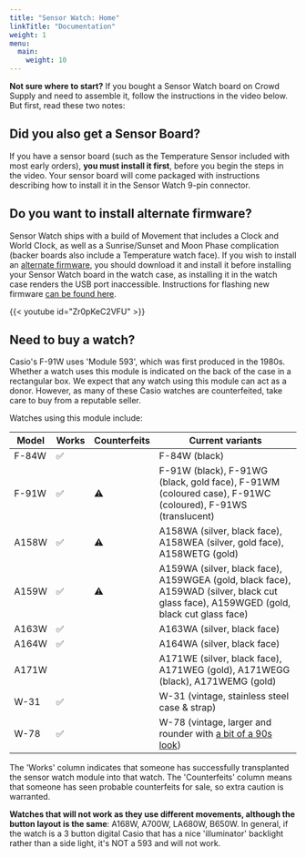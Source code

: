 ```yaml
---
title: "Sensor Watch: Home"
linkTitle: "Documentation"
weight: 1
menu:
  main:
    weight: 10
---
```

**Not sure where to start?** If you bought a Sensor Watch board on Crowd Supply and need to assemble it, follow the instructions in the video below. But first, read these two notes:

Did you also get a Sensor Board?
--------------------------------

If you have a sensor board (such as the Temperature Sensor included with most early orders), **you must install it first**, before you begin the steps in the video. Your sensor board will come packaged with instructions describing how to install it in the Sensor Watch 9-pin connector.

Do you want to install alternate firmware?
------------------------------------------

Sensor Watch ships with a build of Movement that includes a Clock and World Clock, as well as a Sunrise/Sunset and Moon Phase complication (backer boards also include a Temperature watch face). If you wish to install an [alternate firmware](/docs/firmware/prebuilt/), you should download it and install it before installing your Sensor Watch board in the watch case, as installing it in the watch case renders the USB port inaccessible. Instructions for flashing new firmware [can be found here](/docs/firmware/flashing/).

{{< youtube id="Zr0pKeC2VFU" >}}

Need to buy a watch?
--------------------

Casio's F-91W uses 'Module 593', which was first produced in the 1980s. Whether a watch uses this module is indicated on the back of the case in a rectangular box. We expect that any watch using this module can act as a donor. However, as many of these Casio watches are counterfeited, take care to buy from a reputable seller.

Watches using this module include:

| Model | Works | Counterfeits | Current variants |
| ----- | ----- | ------------ | ---------------- |
| F-84W | ✅     |              | F-84W (black) |
| F-91W | ✅     | ⚠️            | F-91W (black), F-91WG (black, gold face), F-91WM (coloured case), F-91WC (coloured), F-91WS (translucent) |
| A158W | ✅     | ⚠️            | A158WA (silver, black face), A158WEA (silver, gold face), A158WETG (gold) |
| A159W | ✅     | ⚠️            | A159WA (silver, black face), A159WGEA (gold, black face), A159WAD (silver, black cut glass face), A159WGED (gold, black cut glass face) |
| A163W | ✅     |              | A163WA (silver, black face) |
| A164W | ✅     |              | A164WA (silver, black face) |
| A171W |       |              | A171WE (silver, black face), A171WEG (gold), A171WEGG (black), A171WEMG (gold) |
| W-31  | ✅     |              | W-31 (vintage, stainless steel case & strap) |
| W-78  | ✅     |              | W-78 (vintage, larger and rounder with [a bit of a 90s look](http://whichwatchtoday.blogspot.com/2014/02/casio-w-78-alarm-chronograph.html)) |

The 'Works' column indicates that someone has successfully transplanted the sensor watch module into that watch.
The 'Counterfeits' column means that someone has seen probable counterfeits for sale, so extra caution is warranted.

**Watches that will not work as they use different movements, although the button layout is the same**: A168W, A700W, LA680W, B650W. In general, if the watch is a 3 button digital Casio that has a nice 'illuminator' backlight rather than a side light, it's NOT a 593 and will not work.
